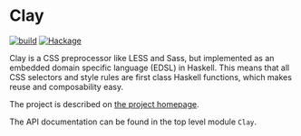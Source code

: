 # Clay

[![build](https://github.com/sebastiaanvisser/clay/actions/workflows/ci.yml/badge.svg)](https://github.com/sebastiaanvisser/clay/actions/workflows/ci.yml)
[![Hackage](https://img.shields.io/hackage/v/clay.svg)](https://hackage.haskell.org/package/clay)

Clay is a CSS preprocessor like LESS and Sass, but implemented as an embedded
domain specific language (EDSL) in Haskell. This means that all CSS selectors
and style rules are first class Haskell functions, which makes reuse and
composability easy.

The project is described on [the project homepage](http://fvisser.nl/clay).

The API documentation can be found in the top level module `Clay`.
